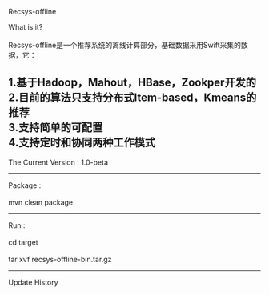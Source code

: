   Recsys-offline

  What is it? <br />  
  Recsys-offline是一个推荐系统的离线计算部分，基础数据采用Swift采集的数据，它： <br /> 

  1.基于Hadoop，Mahout，HBase，Zookper开发的 <br /> 
  2.目前的算法只支持分布式Item-based，Kmeans的推荐 <br /> 
  3.支持简单的可配置 <br /> 
  4.支持定时和协同两种工作模式 <br /> 
  -----------

  The Current Version : 1.0-beta

  -----------

  Package : <br />  
  mvn clean package
  
  -----------

  Run : <br />  
  cd target<br />  
  tar xvf recsys-offline-bin.tar.gz<br />  

  
  --------------

  Update History

